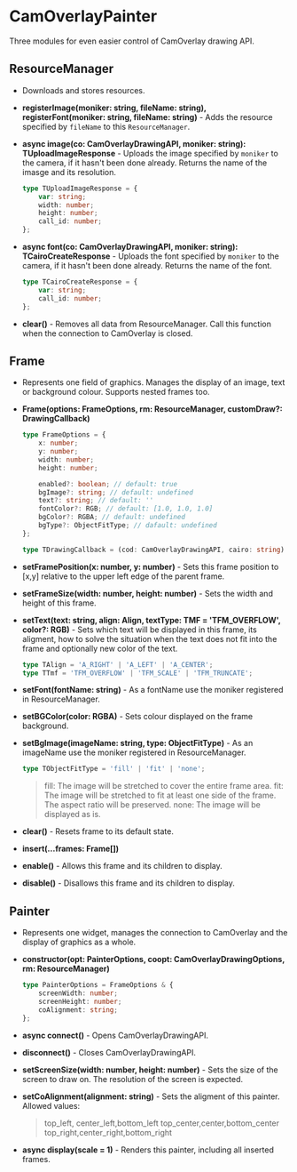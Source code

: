 # CamOverlayPainter

Three modules for even easier control of CamOverlay drawing API.

## ResourceManager

-   Downloads and stores resources.

-   **registerImage(moniker: string, fileName: string), registerFont(moniker: string, fileName: string)** - Adds the resource specified by `fileName` to this `ResourceManager`.

-   **async image(co: CamOverlayDrawingAPI, moniker: string): TUploadImageResponse** - Uploads the image specified by `moniker` to the camera, if it hasn't been done already. Returns the name of the imasge and its resolution.

    ```typescript
    type TUploadImageResponse = {
        var: string;
        width: number;
        height: number;
        call_id: number;
    };
    ```

-   **async font(co: CamOverlayDrawingAPI, moniker: string): TCairoCreateResponse** - Uploads the font specified by `moniker` to the camera, if it hasn't been done already. Returns the name of the font.

    ```typescript
    type TCairoCreateResponse = {
        var: string;
        call_id: number;
    };
    ```

-   **clear()** - Removes all data from ResourceManager. Call this function when the connection to CamOverlay is closed.

## Frame

-   Represents one field of graphics. Manages the display of an image, text or background colour. Supports nested frames too.

-   **Frame(options: FrameOptions, rm: ResourceManager, customDraw?: DrawingCallback)**

    ```typescript
    type FrameOptions = {
        x: number;
        y: number;
        width: number;
        height: number;

        enabled?: boolean; // default: true
        bgImage?: string; // default: undefined
        text?: string; // default: ''
        fontColor?: RGB; // default: [1.0, 1.0, 1.0]
        bgColor?: RGBA; // default: undefined
        bgType?: ObjectFitType; // dafault: undefined
    };
    ```

    ```typescript
    type TDrawingCallback = (cod: CamOverlayDrawingAPI, cairo: string) => Promise<unknown>;
    ```

-   **setFramePosition(x: number, y: number)** - Sets this frame position to [x,y] relative to the upper left edge of the parent frame.

-   **setFrameSize(width: number, height: number)** - Sets the width and height of this frame.

-   **setText(text: string, align: Align, textType: TMF = 'TFM_OVERFLOW', color?: RGB)** - Sets which text will be displayed in this frame, its aligment, how to solve the situation when the text does not fit into the frame and optionally new color of the text.

    ```typescript
    type TAlign = 'A_RIGHT' | 'A_LEFT' | 'A_CENTER';
    type TTmf = 'TFM_OVERFLOW' | 'TFM_SCALE' | 'TFM_TRUNCATE';
    ```

-   **setFont(fontName: string)** - As a fontName use the moniker registered in ResourceManager.

-   **setBGColor(color: RGBA)** - Sets colour displayed on the frame background.

-   **setBgImage(imageName: string, type: ObjectFitType)** - As an imageName use the moniker registered in ResourceManager.

    ```typescript
    type TObjectFitType = 'fill' | 'fit' | 'none';
    ```

    > fill: The image will be stretched to cover the entire frame area.
    > fit: The image will be stretched to fit at least one side of the frame. The aspect ratio will be preserved.
    > none: The image will be displayed as is.

-   **clear()** - Resets frame to its default state.

-   **insert(...frames: Frame[])**

-   **enable()** - Allows this frame and its children to display.

-   **disable()** - Disallows this frame and its children to display.

## Painter

-   Represents one widget, manages the connection to CamOverlay and the display of graphics as a whole.

-   **constructor(opt: PainterOptions, coopt: CamOverlayDrawingOptions, rm: ResourceManager)**

    ```typescript
    type PainterOptions = FrameOptions & {
        screenWidth: number;
        screenHeight: number;
        coAlignment: string;
    };
    ```

-   **async connect()** - Opens CamOverlayDrawingAPI.

-   **disconnect()** - Closes CamOverlayDrawingAPI.

-   **setScreenSize(width: number, height: number)** - Sets the size of the screen to draw on. The resolution of the screen is expected.

-   **setCoAlignment(alignment: string)** - Sets the aligment of this painter. Allowed values:

    > top_left, center_left,bottom_left
    > top_center,center,bottom_center
    > top_right,center_right,bottom_right

-   **async display(scale = 1)** - Renders this painter, including all inserted frames.
